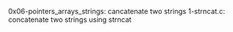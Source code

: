 0x06-pointers_arrays_strings: cancatenate two strings
1-strncat.c: concatenate two strings using strncat
